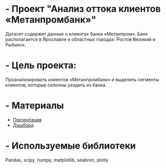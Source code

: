 # - Проект "Анализ оттока клиентов «Метанпромбанк»"
  Датасет содержит данные о клиентах банка «Метанпром». Банк располагается в
Ярославле и областных городах: Ростов Великий и Рыбинск.
# - Цель проекта:
  Проанализировать клиентов «Метанпромбанк» и выделить сегменты клиентов, которые склонны уходить из банка.
# - Материалы
* [Презентация](https://disk.yandex.ru/i/I5j2JAsK9tPylg)
* [Дашборд](https://public.tableau.com/app/profile/sofiya8630/viz/_16931479660750/Dashboard1?publish=yes)
# - Используемые библиотеки
Pandas, scipy, numpy, matplotlib, seabron, plotly
